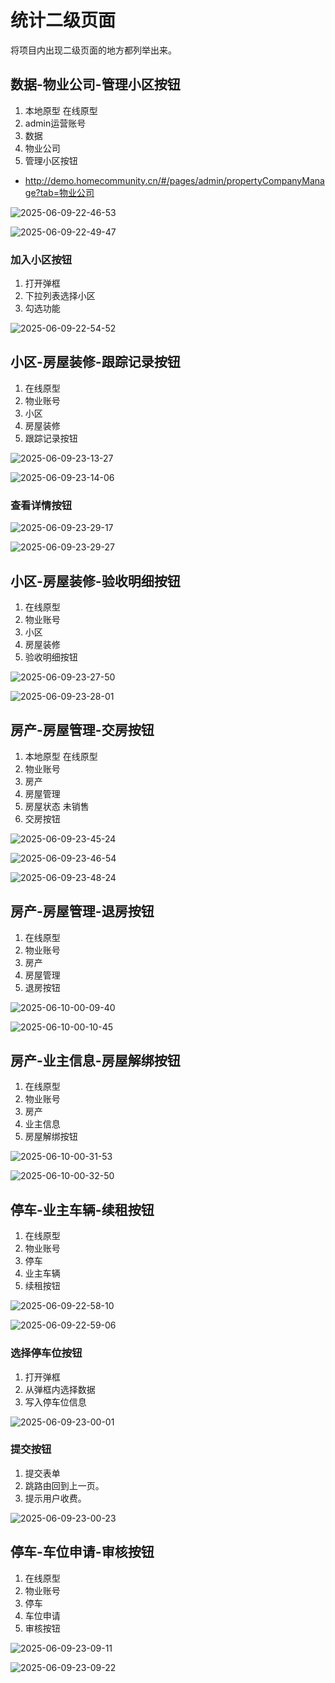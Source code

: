# 统计二级页面

将项目内出现二级页面的地方都列举出来。

## 数据-物业公司-管理小区按钮

1. 本地原型 在线原型
2. admin运营账号
3. 数据
4. 物业公司
5. 管理小区按钮

- http://demo.homecommunity.cn/#/pages/admin/propertyCompanyManage?tab=物业公司

![2025-06-09-22-46-53](https://s2.loli.net/2025/06/09/5iHpTNR49kxMowt.png)

![2025-06-09-22-49-47](https://s2.loli.net/2025/06/09/2wzH9fkD4gpaUvu.png)

### 加入小区按钮

1. 打开弹框
2. 下拉列表选择小区
3. 勾选功能

![2025-06-09-22-54-52](https://s2.loli.net/2025/06/09/KtCnvNbowFkMmfi.png)

## 小区-房屋装修-跟踪记录按钮

1. 在线原型
2. 物业账号
3. 小区
4. 房屋装修
5. 跟踪记录按钮

![2025-06-09-23-13-27](https://s2.loli.net/2025/06/09/F4O5jGWuCV8mBLc.png)

![2025-06-09-23-14-06](https://s2.loli.net/2025/06/09/WtYvTcFL6UnpkAa.png)

### 查看详情按钮

![2025-06-09-23-29-17](https://s2.loli.net/2025/06/09/Un7hMRHOD4rAue9.png)

![2025-06-09-23-29-27](https://s2.loli.net/2025/06/09/IVupG7PvaNBYLsX.png)

## 小区-房屋装修-验收明细按钮

1. 在线原型
2. 物业账号
3. 小区
4. 房屋装修
5. 验收明细按钮

![2025-06-09-23-27-50](https://s2.loli.net/2025/06/09/u47GsDmzjbA1TLd.png)

![2025-06-09-23-28-01](https://s2.loli.net/2025/06/09/jsy8XI7JNzbW5fC.png)

## 房产-房屋管理-交房按钮

1. 本地原型 在线原型
2. 物业账号
3. 房产
4. 房屋管理
5. 房屋状态 未销售
6. 交房按钮

![2025-06-09-23-45-24](https://s2.loli.net/2025/06/09/rBxjlCiVuZhFo98.png)

![2025-06-09-23-46-54](https://s2.loli.net/2025/06/09/cVFX5bzA91d4ClG.png)

![2025-06-09-23-48-24](https://s2.loli.net/2025/06/09/i1qOANj2pXsxCzH.png)

## 房产-房屋管理-退房按钮

1. 在线原型
2. 物业账号
3. 房产
4. 房屋管理
5. 退房按钮

![2025-06-10-00-09-40](https://s2.loli.net/2025/06/10/rHu1zh8nU37Yceb.png)

![2025-06-10-00-10-45](https://s2.loli.net/2025/06/10/jiE7ZoRFyu8C2KI.png)

## 房产-业主信息-房屋解绑按钮

1. 在线原型
2. 物业账号
3. 房产
4. 业主信息
5. 房屋解绑按钮

![2025-06-10-00-31-53](https://s2.loli.net/2025/06/10/Gsl6v3FdL2IHAwx.png)

![2025-06-10-00-32-50](https://s2.loli.net/2025/06/10/KPr1n2xXsjQUGtA.png)

## 停车-业主车辆-续租按钮

1. 在线原型
2. 物业账号
3. 停车
4. 业主车辆
5. 续租按钮

![2025-06-09-22-58-10](https://s2.loli.net/2025/06/09/2heQvkPJsTyo1Hb.png)

![2025-06-09-22-59-06](https://s2.loli.net/2025/06/09/5iKPcIpo4j1Z7kq.png)

### 选择停车位按钮

1. 打开弹框
2. 从弹框内选择数据
3. 写入停车位信息

![2025-06-09-23-00-01](https://s2.loli.net/2025/06/09/ohGLqX2i6v4EMrj.png)

### 提交按钮

1. 提交表单
2. 跳路由回到上一页。
3. 提示用户收费。

![2025-06-09-23-00-23](https://s2.loli.net/2025/06/09/4byRedEVMAKh9P6.png)

## 停车-车位申请-审核按钮

1. 在线原型
2. 物业账号
3. 停车
4. 车位申请
5. 审核按钮

![2025-06-09-23-09-11](https://s2.loli.net/2025/06/09/uSb2qw9repP8aKR.png)

![2025-06-09-23-09-22](https://s2.loli.net/2025/06/09/vSOfzsy7lCTAM93.png)
